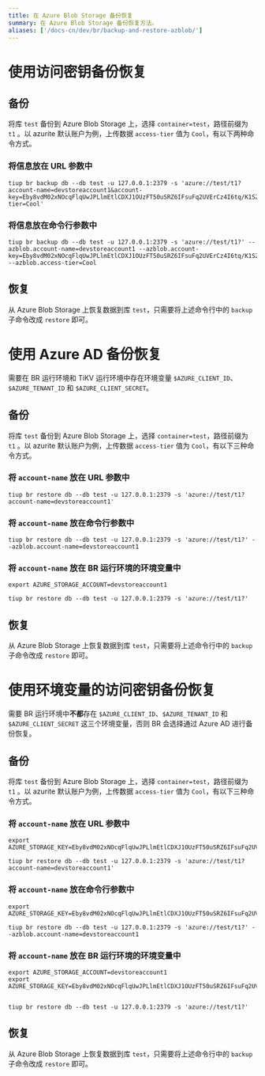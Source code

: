 ```yaml
---
title: 在 Azure Blob Storage 备份恢复
summary: 在 Azure Blob Storage 备份恢复方法。
aliases: ['/docs-cn/dev/br/backup-and-restore-azblob/']
---
```


# 使用访问密钥备份恢复

## 备份

将库 `test` 备份到 Azure Blob Storage 上，选择 `container=test`，路径前缀为 `t1` 。以 azurite 默认账户为例，上传数据 `access-tier` 值为 `Cool`，有以下两种命令方式。

### 将信息放在 URL 参数中

```
tiup br backup db --db test -u 127.0.0.1:2379 -s 'azure://test/t1?account-name=devstoreaccount1&account-key=Eby8vdM02xNOcqFlqUwJPLlmEtlCDXJ1OUzFT50uSRZ6IFsuFq2UVErCz4I6tq/K1SZFPTOtr/KBHBeksoGMGw==&access-tier=Cool'
```

### 将信息放在命令行参数中

```
tiup br backup db --db test -u 127.0.0.1:2379 -s 'azure://test/t1?' --azblob.account-name=devstoreaccount1 --azblob.account-key=Eby8vdM02xNOcqFlqUwJPLlmEtlCDXJ1OUzFT50uSRZ6IFsuFq2UVErCz4I6tq/K1SZFPTOtr/KBHBeksoGMGw== --azblob.access-tier=Cool
```

## 恢复

从 Azure Blob Storage 上恢复数据到库 `test`，只需要将上述命令行中的 `backup` 子命令改成 `restore` 即可。

# 使用 Azure AD 备份恢复

需要在 BR 运行环境和 TiKV 运行环境中存在环境变量 `$AZURE_CLIENT_ID`、`$AZURE_TENANT_ID` 和 `$AZURE_CLIENT_SECRET`。

## 备份

将库 `test` 备份到 Azure Blob Storage 上，选择 `container=test`，路径前缀为 `t1` 。以 azurite 默认账户为例，上传数据 `access-tier` 值为 `Cool`，有以下三种命令方式。

### 将 `account-name` 放在 URL 参数中

```
tiup br restore db --db test -u 127.0.0.1:2379 -s 'azure://test/t1?account-name=devstoreaccount1'
```

### 将 `account-name` 放在命令行参数中

```
tiup br restore db --db test -u 127.0.0.1:2379 -s 'azure://test/t1?' --azblob.account-name=devstoreaccount1
```

### 将 `account-name` 放在 BR 运行环境的环境变量中

```
export AZURE_STORAGE_ACCOUNT=devstoreaccount1

tiup br restore db --db test -u 127.0.0.1:2379 -s 'azure://test/t1?'
```

## 恢复

从 Azure Blob Storage 上恢复数据到库 `test`，只需要将上述命令行中的 `backup` 子命令改成 `restore` 即可。

# 使用环境变量的访问密钥备份恢复

需要 BR 运行环境中**不都**存在 `$AZURE_CLIENT_ID`、`$AZURE_TENANT_ID` 和 `$AZURE_CLIENT_SECRET` 这三个环境变量，否则 BR 会选择通过 Azure AD 进行备份恢复。

## 备份

将库 `test` 备份到 Azure Blob Storage 上，选择 `container=test`，路径前缀为 `t1` 。以 azurite 默认账户为例，上传数据 `access-tier` 值为 `Cool`，有以下三种命令方式。

### 将 `account-name` 放在 URL 参数中

```
export AZURE_STORAGE_KEY=Eby8vdM02xNOcqFlqUwJPLlmEtlCDXJ1OUzFT50uSRZ6IFsuFq2UVErCz4I6tq/K1SZFPTOtr/KBHBeksoGMGw==

tiup br restore db --db test -u 127.0.0.1:2379 -s 'azure://test/t1?account-name=devstoreaccount1'
```

### 将 `account-name` 放在命令行参数中

```
export AZURE_STORAGE_KEY=Eby8vdM02xNOcqFlqUwJPLlmEtlCDXJ1OUzFT50uSRZ6IFsuFq2UVErCz4I6tq/K1SZFPTOtr/KBHBeksoGMGw==

tiup br restore db --db test -u 127.0.0.1:2379 -s 'azure://test/t1?' --azblob.account-name=devstoreaccount1
```

### 将 `account-name` 放在 BR 运行环境的环境变量中

```
export AZURE_STORAGE_ACCOUNT=devstoreaccount1
export AZURE_STORAGE_KEY=Eby8vdM02xNOcqFlqUwJPLlmEtlCDXJ1OUzFT50uSRZ6IFsuFq2UVErCz4I6tq/K1SZFPTOtr/KBHBeksoGMGw==


tiup br restore db --db test -u 127.0.0.1:2379 -s 'azure://test/t1?'
```

## 恢复

从 Azure Blob Storage 上恢复数据到库 `test`，只需要将上述命令行中的 `backup` 子命令改成 `restore` 即可。
